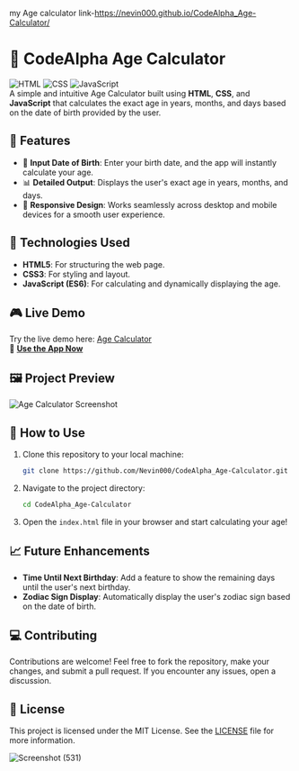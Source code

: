 my Age calculator link-https://nevin000.github.io/CodeAlpha_Age-Calculator/

# 🎂 CodeAlpha Age Calculator

![HTML](https://img.shields.io/badge/HTML-5-orange) ![CSS](https://img.shields.io/badge/CSS-3-blue) ![JavaScript](https://img.shields.io/badge/JavaScript-ES6-yellow)  
A simple and intuitive Age Calculator built using **HTML**, **CSS**, and **JavaScript** that calculates the exact age in years, months, and days based on the date of birth provided by the user.

## 🌟 Features
- 📅 **Input Date of Birth**: Enter your birth date, and the app will instantly calculate your age.
- 📊 **Detailed Output**: Displays the user's exact age in years, months, and days.
- 🔄 **Responsive Design**: Works seamlessly across desktop and mobile devices for a smooth user experience.

## 🚀 Technologies Used
- **HTML5**: For structuring the web page.
- **CSS3**: For styling and layout.
- **JavaScript (ES6)**: For calculating and dynamically displaying the age.

## 🎮 Live Demo
Try the live demo here: [Age Calculator](https://nevin000.github.io/CodeAlpha_Age-Calculator/)  
🔗 **[Use the App Now](https://nevin000.github.io/CodeAlpha_Age-Calculator/)**

## 🖼️ Project Preview
![Age Calculator Screenshot](path/to/screenshot.png)

## 🔧 How to Use
1. Clone this repository to your local machine:
   ```bash
   git clone https://github.com/Nevin000/CodeAlpha_Age-Calculator.git
   ```
2. Navigate to the project directory:
   ```bash
   cd CodeAlpha_Age-Calculator
   ```
3. Open the `index.html` file in your browser and start calculating your age!

## 📈 Future Enhancements
- **Time Until Next Birthday**: Add a feature to show the remaining days until the user's next birthday.
- **Zodiac Sign Display**: Automatically display the user's zodiac sign based on the date of birth.

## 💻 Contributing
Contributions are welcome! Feel free to fork the repository, make your changes, and submit a pull request. If you encounter any issues, open a discussion.

## 📜 License
This project is licensed under the MIT License. See the [LICENSE](LICENSE) file for more information.



![Screenshot (531)](https://github.com/user-attachments/assets/194b1551-5d91-41e4-bef9-6d12d8a948f6)
